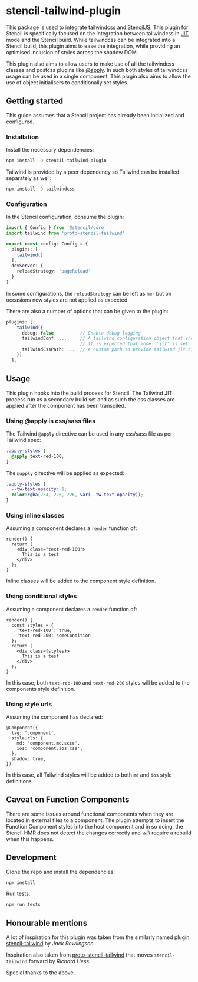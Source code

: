 # stencil-tailwind-plugin

This package is used to integrate [tailwindcss](https://tailwindcss.com/) and [StencilJS](https://stenciljs.com/). This plugin for Stencil is specifically focused on the integration between tailwindcss in [JIT](https://tailwindcss.com/docs/just-in-time-mode#enabling-jit-mode) mode and the Stencil build. While tailwindcss can be integrated into a Stencil build, this plugin aims to ease the integration, while providing an optimised inclusion of styles across the shadow DOM.

This plugin also aims to allow users to make use of all the tailwindcss classes and postcss plugins like [@apply](https://tailwindcss.com/docs/functions-and-directives#apply). In such both styles of tailwindcss usage can be used in a single component. This plugin also aims to allow the use of object initialisers to conditionally set styles.

## Getting started

This guide assumes that a Stencil project has already been initialized and configured.

### Installation

Install the necessary dependencies:
```bash
npm install -D stencil-tailwind-plugin
```

Tailwind is provided by a peer dependency so Tailwind can be installed separately as well:
```bash
npm install -D tailwindcss
```

### Configuration

In the Stencil configuration, consume the plugin:
```ts
import { Config } from '@stencil/core'
import tailwind from 'proto-stencil-tailwind'

export const config: Config = {
  plugins: [
    tailwind()
  ],
  devServer: {
    reloadStrategy: 'pageReload'
  }
}
```

In some configurations, the `reloadStrategy` can be left as `hmr` but on occasions new styles are not applied as expected.

There are also a number of options that can be given to the plugin:
```ts
plugins: [
    tailwind({
      debug: false,         // Enable debug logging
      tailwindConf: ...,    // A tailwind configuration object that should be used
                            // It is expected that mode: 'jit' is set
      tailwindCssPath: ...  // A custom path to provide tailwind jit css configuration to use
    })
  ],
```

## Usage

This plugin hooks into the build process for Stencil. The Tailwind JIT process run as a secondary build set and as such the css classes are applied after the component has been transpiled.

### Using @apply is css/sass files

The Tailwind `@apply` directive can be used in any css/sass file as per Tailwind spec:
```css
.apply-styles {
  @apply text-red-100;
}
```

The `@apply` directive will be applied as expected:
```css
.apply-styles {
  --tw-text-opacity: 1;
  color:rgba(254, 226, 226, var(--tw-text-opacity));
}
```

### Using inline classes

Assuming a component declares a `render` function of:
```tsx
render() {
  return (
    <div class="text-red-100">
      This is a test
    </div>
  );
}
```

Inline classes will be added to the component style definition.

### Using conditional styles

Assuming a component declares a `render` function of:
```tsx
render() {
  const styles = {
    'text-red-100': true,
    'text-red-200: someCondition
  };
  return (
    <div class={styles}>
      This is a test
    </div>
  );
}
```

In this case, both `text-red-100` and `text-red-200` styles will be added to the components style definition.

### Using style urls

Assuming the component has declared:
```tsx
@Component({
  tag: 'component',
  styleUrls: {
    md: 'component.md.scss',
    ios: 'component.ios.css',
  },
  shadow: true,
})
```

In this case, all Tailwind styles will be added to both `md` and `ios` style definitions.

## Caveat on Function Components

There are some issues around functional components when they are located in external files to a component. The plugin attempts to insert the Function Component styles into the host component and in so doing, the Stencil HMR does not detect the changes correctly and *will* require a rebuild when this happens.

## Development

Clone the repo and install the dependencies:
```bash
npm install
```

Run tests:
```bash
npm run tests
```

##

## Honourable mentions

A lot of inspiration for this plugin was taken from the similarly named plugin, [stencil-tailwind](https://github.com/jrowlingson/stencil-tailwind) by *Jack Rowlingson*.

Inspiration also taken from [proto-stencil-tailwind](https://github.com/eswat2/proto-stencil-tailwind) that moves `stencil-tailwind` forward by *Richard Hess*.

Special thanks to the above.
